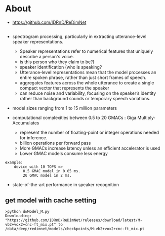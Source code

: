 # About

* https://github.com/IDRnD/ReDimNet

##

* spectrogram processing, particularly in extracting utterance-level speaker representations.
	* Speaker representations refer to numerical features that uniquely describe a person's voice.
	* is this person who they claim to be?)
	* speaker identification (who is speaking?
	* Utterance-level representations mean that the model processes an entire spoken phrase, rather than just short frames of speech.
	* aggregates features across the whole utterance to create a single compact vector that represents the speaker
	* can reduce noise and variability, focusing on the speaker’s identity rather than background sounds or temporary speech variations.

* model sizes ranging from 1 to 15 million parameters 
* computational complexities between 0.5 to 20 GMACs : Giga Multiply-Accumulates
	* represent the number of floating-point or integer operations needed for inference.
	* billion operations per forward pass
	* More GMACs increase latency unless an efficient accelerator is used
	* Lower GMAC models consume less energy 

```
example:
	device with 10 TOPS => 
		0.5 GMAC model in 0.05 ms.
		20 GMAC model in 2 ms.	

```

* state-of-the-art performance in speaker recognition 




## get model with cache setting

```
>python dwModel_M.py                
Downloading: "https://github.com/IDRnD/ReDimNet/releases/download/latest/M-vb2+vox2+cnc-ft_mix.pt" to 
/data/deep/redimnet/models/checkpoints/M-vb2+vox2+cnc-ft_mix.pt
```



